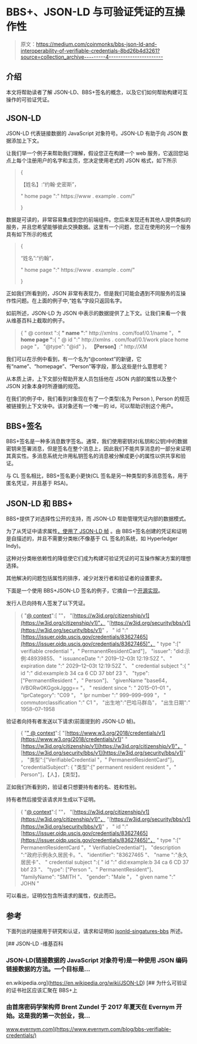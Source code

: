 # BBS+、JSON-LD 与可验证凭证的互操作性

> 原文：<https://medium.com/coinmonks/bbs-json-ld-and-interoperability-of-verifiable-credentials-8bd26b4d3261?source=collection_archive---------4----------------------->

## 介绍

本文将帮助读者了解 JSON-LD、BBS+签名的概念，以及它们如何帮助构建可互操作的可验证凭证。

## JSON-LD

JSON-LD 代表链接数据的 JavaScript 对象符号。JSON-LD 有助于向 JSON 数据添加上下文。

让我们举一个例子来帮助我们理解，假设您正在构建一个 web 服务，它返回您站点上每个注册用户的名字和主页，您决定使用老式的 JSON 格式，如下所示

> {
> 
> 【姓名】:“约翰·史密斯”，
> 
> " home page ":" https://www . example . com/"
> 
> }

数据是可读的，非常容易集成到您的前端组件。您后来发现还有其他人提供类似的服务，并且您希望能够彼此交换数据。这里有一个问题，您正在使用的另一个服务具有如下所示的格式

> {
> 
> “姓名”:“约翰”，
> 
> " home page ":" https://www . example . com/"
> 
> }

正如我们所看到的，JSON 非常有表现力，但是我们可能会遇到不同服务的互操作性问题。在上面的例子中,“姓名”字段只返回名字。

如前所述，JSON-LD 为 JSON 中表示的数据提供了上下文。让我们来看一个我从维基百科上截取的例子。

> {
> " @ context ":{
> **" name "**:" http://xmlns . com/foaf/0.1/name "，
> **" home page "**:{
> " @ id ":" http://xmlns . com/foaf/0.1/work place home page "，
> "@type": "@id"
> }，
> **【Person】**:" http://XM

我们可以在示例中看到，有一个名为“@context”的新键，它有“name”、“homepage”、“Person”等字段，那么这些是什么意思呢？

从本质上讲，上下文部分帮助开发人员包括他在 JSON 内部的属性以及整个 JSON 对象本身时所遵循的规范。

在我们的例子中，我们看到对象现在有了一个类型(名为 Person ), Person 的规范被链接到上下文块中。该对象还有一个唯一的 id，可以帮助识别这个用户。

## BBS+签名

BBS+签名是一种多消息数字签名。通常，我们使用密钥对(私钥和公钥)中的数据密钥来签署消息，但是签名在整个消息上，因此我们不能共享消息的一部分来证明其真实性。多消息系统允许用私钥签名的消息被分解成更小的属性以供共享和验证。

与 CL 签名相比，BBS+签名更小更快(CL 签名是另一种类型的多消息签名，用于匿名凭证，并且基于 RSA)。

## JSON-LD 和 BBS+

BBS+提供了对选择性公开的支持，而 JSON-LD 帮助管理凭证内部的数据模式。

为了从凭证中请求属性[，使用了 JSON-LD 帧](https://www.w3.org/TR/json-ld11-framing/) 。由 BBS+签名创建的凭证和证明是自描述的，并且不需要分类帐(不像基于 CL 签名的系统，如 Hyperledger Indy)。

这种对分类帐依赖性的降低使它们成为构建可验证凭证的可互操作解决方案的理想选择。

其他解决的问题包括属性的排序，减少对发行者和验证者的设置要求。

下面是一个使用 BBS+JSON-LD 签名的例子，它摘自一个[开源实现](https://github.com/mattrglobal/jsonld-signatures-bbs)。

发行人已向持有人签发了以下凭证。

> {
> "[@ context](http://twitter.com/context)":[
> ""，
> "[https://w3id.org/citizenship/v1](https://w3id.org/citizenship/v1)"，
> "[https://w3id.org/security/bbs/v1](https://w3id.org/security/bbs/v1)"
> ，
> " id ":"[https://issuer.oidp.uscis.gov/credentials/83627465](https://issuer.oidp.uscis.gov/credentials/83627465)"，
> " type ":[" verifiable credential "，" PermanentResidentCard"]，
> "issuer": "did:示例:48939855、
> " issuanceDate ":" 2019–12–03t 12:19:52Z "、
> " expiration date ":" 2029–12–03t 12:19:52Z "、
> " credential subject ":{
> " id ":" did:example:b 34 ca 6 CD 37 bbf 23 "、
> "type": ["PermanentResident "，" Person"]、
> "givenName "base64，iVBORw0KGgokJggg== "，
> " resident since ": " 2015–01–01 "，
> "lprCategory": "C09 "，
> " lpr number ":" 999–999–999 "，
> " commutorclassification ":" C1 "，
> "出生地":"巴哈马群岛"，
> "出生日期":" 1958–07–1958

验证者向持有者发送以下请求(前面提到的 JSON-LD 帧)。

> {
> "[" @ context](http://twitter.com/context)":[
> "[https://www.w3.org/2018/credentials/v1](https://www.w3.org/2018/credentials/v1)"
> "[https://w3id.org/citizenship/v1](https://w3id.org/citizenship/v1)"，
> "[https://w3id.org/security/bbs/v1](https://w3id.org/security/bbs/v1)"
> ，
> "类型":["VerifiableCredential "，" PermanentResidentCard"]，
> "credentialSubject": {
> "类型":[" permanent resident resident "，" Person"]，【人】，【类型】。

正如我们所看到的，验证者只想要持有者的名、姓和性别。

持有者然后接受该请求并生成以下证明。

> {
> "[@ context](http://twitter.com/context)":[
> ""，
> "[https://w3id.org/citizenship/v1](https://w3id.org/citizenship/v1)"，
> "[https://w3id.org/security/bbs/v1](https://w3id.org/security/bbs/v1)"
> ，
> " id ":"[https://issuer.oidp.uscis.gov/credentials/83627465](https://issuer.oidp.uscis.gov/credentials/83627465)"，
> " type ":[" PermanentResidentCard "，" VerifiableCredential"]，
> "description ":"政府示例永久居民卡。"、
> "identifier": "83627465 "、
> "name ":"永久居民卡"、
> " credential subject ":{
> " id ":" did:example:b 34 ca 6 CD 37 bbf 23 "、
> "type": ["Person "、" PermanentResident"]、
> "familyName": "SMITH "、
> "gender": "Male "，
> " given name ":" JOHN "

可以看出，证明仅包含所请求的属性，仅此而已。

## 参考

下面列出的链接用于研究和认证，请求和证明如 [jsonld-singatures-bbs](https://github.com/mattrglobal/jsonld-signatures-bbs) 所述。

 [## JSON-LD -维基百科

### JSON-LD(链接数据的 JavaScript 对象符号)是一种使用 JSON 编码链接数据的方法。一个目标是…

en.wikipedia.org](https://en.wikipedia.org/wiki/JSON-LD) [](https://www.evernym.com/blog/bbs-verifiable-credentials/) [## 为什么可验证的证书社区应该汇聚在 BBS+上

### 由首席密码学架构师 Brent Zundel 于 2017 年夏天在 Evernym 开始。这是我的第一次创业，我…

www.evernym.com](https://www.evernym.com/blog/bbs-verifiable-credentials/)